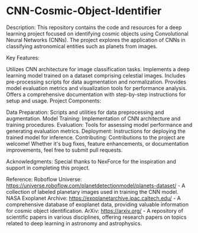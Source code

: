 # CNN-Cosmic-Object-Identifier

Description:
This repository contains the code and resources for a deep learning project focused on identifying cosmic objects using Convolutional Neural Networks (CNNs). The project explores the application of CNNs in classifying astronomical entities such as planets from images.

Key Features:

Utilizes CNN architecture for image classification tasks.
Implements a deep learning model trained on a dataset comprising celestial images.
Includes pre-processing scripts for data augmentation and normalization.
Provides model evaluation metrics and visualization tools for performance analysis.
Offers a comprehensive documentation with step-by-step instructions for setup and usage.
Project Components:

Data Preparation: Scripts and utilities for data preprocessing and augmentation.
Model Training: Implementation of CNN architecture and training procedures.
Evaluation: Tools for assessing model performance and generating evaluation metrics.
Deployment: Instructions for deploying the trained model for inference.
Contributing:
Contributions to the project are welcome! Whether it's bug fixes, feature enhancements, or documentation improvements, feel free to submit pull requests.

Acknowledgments:
Special thanks to NexForce for the inspiration and support in completing this project.

Reference:
Roboflow Universe: https://universe.roboflow.com/planetdetectionmodel/planets-dataset/ - A collection of labeled planetary images used in training the CNN model.
NASA Exoplanet Archive: https://exoplanetarchive.ipac.caltech.edu/ - A comprehensive database of exoplanet data, providing valuable information for cosmic object identification.
ArXiv: https://arxiv.org/ - A repository of scientific papers in various disciplines, offering research papers on topics related to deep learning in astronomy and astrophysics.

